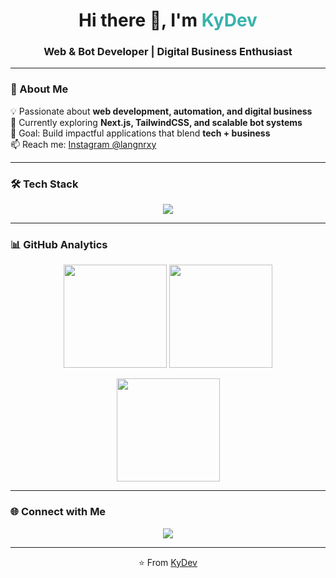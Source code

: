 <h1 align="center">Hi there 👋, I'm <span style="color:#38B2AC;">KyDev</span></h1>
<h3 align="center">Web & Bot Developer | Digital Business Enthusiast</h3>

---

### 🚀 About Me
💡 Passionate about **web development, automation, and digital business**  
🌱 Currently exploring **Next.js, TailwindCSS, and scalable bot systems**  
🎯 Goal: Build impactful applications that blend **tech + business**  
📫 Reach me: [Instagram @langnrxy](https://instagram.com/langnrxy)  

---

### 🛠 Tech Stack
<p align="center">
  <img src="https://skillicons.dev/icons?i=html,css,js,php,laravel,tailwind,nextjs,react,nodejs,mysql" />
</p>

---

### 📊 GitHub Analytics
<p align="center">
  <img src="https://github-readme-streak-stats.herokuapp.com?user=kydev-tech&theme=tokyonight&hide_border=true" height="165" />
  <img src="https://github-readme-stats.vercel.app/api?username=kydev-tech&show_icons=true&theme=tokyonight&hide_border=true" height="165"/>
</p>
<p align="center">
  <img src="https://github-readme-stats.vercel.app/api/top-langs/?username=kydev-tech&layout=compact&theme=tokyonight&hide_border=true" height="165"/>
</p>

---

### 🌐 Connect with Me
<p align="center">
  <a href="https://instagram.com/langnrxy">
    <img src="https://img.shields.io/badge/Instagram-%23E4405F.svg?&style=for-the-badge&logo=instagram&logoColor=white" />
  </a>
</p>

---

<p align="center">⭐️ From <a href="https://github.com/kydev-tech">KyDev</a></p>
